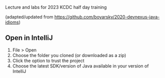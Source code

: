 
Lecture and labs for 2023 KCDC half day training

(adapted/updated from https://github.com/boyarsky/2020-devnexus-java-idioms)

## Open in IntelliJ

1. File > Open
1. Choose the folder you cloned (or downloaded as a zip)
1. Click the option to trust the project
2. Choose the latest SDK/version of Java available in your version of IntelliJ

